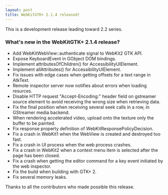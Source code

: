 ```yaml
---
layout: post
title: WebKitGTK+ 2.1.4 released!
---
```


This is a development release leading toward 2.2 series.

### What's new in the WebKitGTK+ 2.1.4 release?

 - Add WebKitWebView::authenticate signal to WebKit2 GTK API.
 - Expose KeyboardEvent in GObject DOM bindings.
 - Implement attributesOfChildren() for AccessibilityUIElement.
 - Implement allAttributes() for AccessibilityUIElement.
 - Fix issues with edge cases when getting offsets for a text range
   in AtkText.
 - Remote inspector server now notifies about errors when loading
   resurces.
 - Disable HTTP request "Accept-Encoding:" header field on gstreamer
   source element to avoid receiving the wrong size when retrieving
   data.
 - Fix the final position when receiving several seek calls in a row,
   in GStreamer media backend.
 - When rendering accelerated video, upload onto the texture only the
   buffer to be painted.
 - Fix response property definition of WebKitResponsePolicyDecision.
 - Fix a crash in WebKit1 when the WebView is created and destroyed
   too fast.
 - Fix a crash in UI process when the web process crashes.
 - Fix a crash in WebKit2 when a context menu item is selected after
   the page has been closed.
 - Fix a crash when getting the editor command for a key event
   initiated by the web inspector.
 - Fix the build when building with GTK+ 2.
 - Fix several memory leaks.

Thanks to all the contributors who made possible this release.